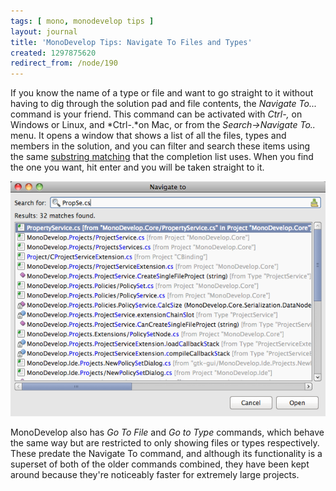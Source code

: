 ```yaml
---
tags: [ mono, monodevelop tips ]
layout: journal
title: 'MonoDevelop Tips: Navigate To Files and Types'
created: 1297875620
redirect_from: /node/190
---
```

If you know the name of a type or file and want to go straight to it without
having to dig through the solution pad and file contents, the *Navigate To...*
command is your friend. This command can be activated with *Ctrl-,* on Windows
or Linux, and *Ctrl-.*on Mac, or from the _Search->Navigate To.._ menu. It opens
a window that shows a list of all the files, types and members in the solution,
and you can filter and search these items using the same [substring
matching](/journal/2011/02/07/completion_list_filtering) that the completion
list uses. When you find the one you want, hit enter and you will be taken
straight to it.

![The document switcher](/files/images/md-tips/navigate-to.png)

MonoDevelop also has *Go To File* and *Go to Type* commands, which behave the
same way but are restricted to only showing files or types respectively. These
predate the Navigate To command, and although its functionality is a superset of
both of the older commands combined, they have been kept around because they're
noticeably faster for extremely large projects.
